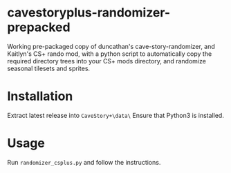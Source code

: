 # cavestoryplus-randomizer-prepacked
Working pre-packaged copy of duncathan's cave-story-randomizer, and Kaitlyn's CS+ rando mod, with a python script to automatically copy the required directory trees into your CS+ mods directory, and randomize seasonal tilesets and sprites.

# Installation

Extract latest release into `CaveStory+\data\`
Ensure that Python3 is installed.

# Usage

Run `randomizer_csplus.py` and follow the instructions.
